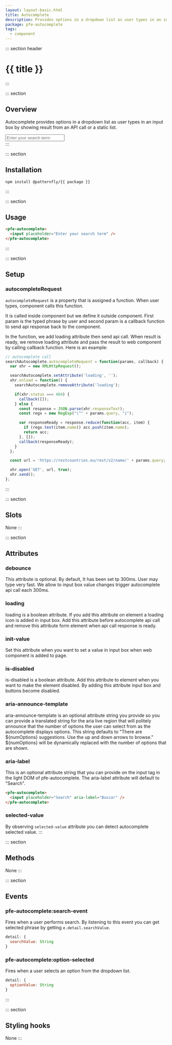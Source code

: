 ```yaml
---
layout: layout-basic.html
title: Autocomplete
description: Provides options in a dropdown list as user types in an input box
package: pfe-autocomplete
tags:
  - component
---
```

<script type="module" src="/elements/{{ package }}/dist/{{ package }}.min.js"></script>

::: section header
# {{ title }}
:::

::: section
## Overview
Autocomplete provides options in a dropdown list as user types in an input box by showing result from an API call or a static list.

<div class="pfe-l-grid pfe-m-gutters">
  <div class="pfe-l-grid__item pfe-m-6-col">
    <pfe-autocomplete id="static" debounce="300">
      <input placeholder="Enter your search term"/>
    </pfe-autocomplete>
  </div>
</div>
:::

::: section
## Installation

```shell
npm install @patternfly/{{ package }}
```
:::

::: section
## Usage

```html
<pfe-autocomplete>
  <input placeholder="Enter your search term" />
</pfe-autocomplete>
```
:::

::: section
## Setup

### autocompleteRequest
`autocompleteRequest` is a property that is assigned a function. When user types, component calls this function.

It is called inside component but we define it outside component. First param is the typed phrase by user and second param is a callback function to send api response back to the component.

In the function, we add loading attribute then send api call.  When result is ready, we remove loading attribute and  pass the result to web component by calling callback function. Here is an example:

```javascript
// autocomplete call
searchAutocomplete.autocompleteRequest = function(params, callback) {
  var xhr = new XMLHttpRequest();

  searchAutocomplete.setAttribute('loading', '');
  xhr.onload = function() {
    searchAutocomplete.removeAttribute('loading');

    if(xhr.status === 404) {
      callback([]);
    } else {
      const response = JSON.parse(xhr.responseText);
      const regx = new RegExp("\^" + params.query, "i");

      var responseReady = response.reduce(function(acc, item) {
        if (regx.test(item.name)) acc.push(item.name);
        return acc;
      }, []);
      callback(responseReady);
    }
  };

  const url = 'https://restcountries.eu/rest/v2/name/' + params.query;

  xhr.open('GET', url, true);
  xhr.send();
};
```
:::

::: section
## Slots
None
:::

::: section
## Attributes

### debounce
This attribute is optional. By default, It has been set tp 300ms. User may type very fast. We allow to input box value changes trigger autocomplete api call each 300ms.

### loading
loading is a boolean attribute. If you add this attribute on element a loading icon is added in input box. Add this attribute before autocomplete api call and remove this attribute form element when api call response is ready.

### init-value
Set this attribute when you want to set a value in input box when web component is added to page.

### is-disabled
is-disabled is a boolean attribute. Add this attribute to element when you want to make the element disabled. By adding this attribute input box and buttons become disabled.

### aria-announce-template
aria-announce-template is an optional attribute string you provide so you can provide a translated string for the aria live region that will politely announce that the number of options the user can select from as the autocomplete displays options. This string defaults to "There are ${numOptions} suggestions. Use the up and down arrows to browse." ${numOptions} will be dynamically replaced with the number of options that are shown.

### aria-label
This is an optional attribute string that you can provide on the input tag in the light DOM of pfe-autocomplete. The aria-label attribute will default to "Search".

```html
<pfe-autocomplete>
  <input placeholder="Search" aria-label="Buscar" />
</pfe-autocomplete>
```

### selected-value
By observing `selected-value` attribute you can detect autocomplete selected value.
:::

::: section
## Methods
None
:::

::: section
## Events
### pfe-autocomplete:search-event
Fires when a user performs search. By listening to this event you can get selected phrase by getting `e.detail.searchValue`.

```javascript
detail: {
  searchValue: String
}
```

### pfe-autocomplete:option-selected
Fires when a user selects an option from the dropdown list.

```javascript
detail: {
  optionValue: String
}
```
:::

::: section
## Styling hooks
None
:::

<script>
  const staticAutocomplete = document.querySelector("#static");
  const items = [
    "Item 1",
    "Item 2",
    "United States",
    "Chicago Cubs",
    "Red Hat",
    "Purple",
    "Curious George",
    "United Kingdom",
    "Elephant",
    "Baseball",
    "Bingo",
    "Book",
    "Android",
    "iOS",
    "Linux",
    "Red Hat Enterprise Linux"
  ];

  staticAutocomplete.autocompleteRequest = function(params, callback) {
    const regx = new RegExp("\^" + params.query, "i");
    callback(items.filter(function (item) {
      return regx.test(item);
    }));
  };
</script>
